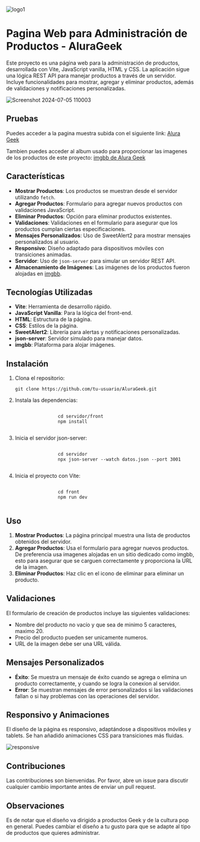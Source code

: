 ![logo1](https://github.com/Gerts18/AluraGeek/assets/105231388/871f3e4e-526a-42c7-82a4-30170db91bd9)<svg width="374" height="56" viewBox="0 0 374 56" fill="none" xmlns="http://www.w3.org/2000/svg" xmlns:xlink="http://www.w3.org/1999/xlink">

<h1>Pagina Web para Administración de Productos - AluraGeek</h1>
<p>
Este proyecto es una página web para la administración de productos, desarrollada con Vite, JavaScript vanilla, HTML y CSS. La aplicación sigue una lógica REST API para manejar productos a través de un servidor. Incluye funcionalidades para mostrar, agregar y eliminar productos, además de validaciones y notificaciones personalizadas.
</p>

![Screenshot 2024-07-05 110003](https://github.com/Gerts18/AluraGeek/assets/105231388/e08d21b6-0b1d-4f2a-8e6e-e30bcc2e0ea4)

<h2>Pruebas</h2>
<p>Puedes acceder a la pagina muestra subida con el siguiente link: <a href="https://alura-geek-five-psi.vercel.app/">Alura Geek</a> </p>
<p>Tambien puedes acceder al album usado para proporcionar las imagenes de los productos de este proyecto: <a href="https://ibb.co/album/C6kd6X">imgbb de Alura Geek</a> </p>

<h2>Características</h2>
<ul>
    <li><strong>Mostrar Productos</strong>: Los productos se muestran desde el servidor utilizando <code>fetch</code>.</li>
    <li><strong>Agregar Productos</strong>: Formulario para agregar nuevos productos con validaciones JavaScript.</li>
    <li><strong>Eliminar Productos</strong>: Opción para eliminar productos existentes.</li>
    <li><strong>Validaciones</strong>: Validaciones en el formulario para asegurar que los productos cumplan ciertas especificaciones.</li>
    <li><strong>Mensajes Personalizados</strong>: Uso de SweetAlert2 para mostrar mensajes personalizados al usuario.</li>
    <li><strong>Responsivo</strong>: Diseño adaptado para dispositivos móviles con transiciones animadas.</li>
    <li><strong>Servidor</strong>: Uso de <code>json-server</code> para simular un servidor REST API.</li>
    <li><strong>Almacenamiento de Imágenes</strong>: Las imágenes de los productos fueron alojadas en <a href="https://imgbb.com/">imgbb</a>.</li>
</ul>

 <h2>Tecnologías Utilizadas</h2>
<ul>
    <li><strong>Vite</strong>: Herramienta de desarrollo rápido.</li>
    <li><strong>JavaScript Vanilla</strong>: Para la lógica del front-end.</li>
    <li><strong>HTML</strong>: Estructura de la página.</li>
    <li><strong>CSS</strong>: Estilos de la página.</li>
    <li><strong>SweetAlert2</strong>: Librería para alertas y notificaciones personalizadas.</li>
    <li><strong>json-server</strong>: Servidor simulado para manejar datos.</li>
    <li><strong>imgbb</strong>: Plataforma para alojar imágenes.</li>
</ul>

  <h2>Instalación</h2>
    <ol>
        <li>Clona el repositorio:
            <pre><code>git clone https://github.com/tu-usuario/AluraGeek.git</code></pre>
        </li>
        <li>Instala las dependencias:
            <pre><code>
                cd servidor/front
                npm install
            </code></pre>
        </li>
        <li>Inicia el servidor json-server:
            <pre><code>
                cd servidor
                npx json-server --watch datos.json --port 3001
            </code></pre>
        </li>
        <li>Inicia el proyecto con Vite:
            <pre><code>
                cd front
                npm run dev
            </code></pre>
        </li>
    </ol>

<h2>Uso</h2>
<ol>
    <li><strong>Mostrar Productos</strong>: La página principal muestra una lista de productos obtenidos del servidor.</li>
    <li><strong>Agregar Productos</strong>: Usa el formulario para agregar nuevos productos. De preferencia usa imagenes alojadas en un sitio dedicado como imgbb, esto para asegurar que se carguen correctamente y     proporciona la URL de la imagen.</li>
    <li><strong>Eliminar Productos</strong>: Haz clic en el icono de eliminar para eliminar un producto.</li>
</ol>

<h2>Validaciones</h2>
<p>El formulario de creación de productos incluye las siguientes validaciones:</p>
<ul>
    <li>Nombre del producto no vacío y que sea de minimo 5 caracteres, maximo 20.</li>
    <li>Precio del producto pueden ser unicamente numeros.</li>
    <li>URL de la imagen debe ser una URL válida.</li>
</ul>

<h2>Mensajes Personalizados</h2>
<ul>
    <li><strong>Éxito</strong>: Se muestra un mensaje de éxito cuando se agrega o elimina un producto correctamente, y cuando se logra la conexion al servidor.</li>
    <li><strong>Error</strong>: Se muestran mensajes de error personalizados si las validaciones fallan o si hay problemas con las operaciones del servidor.</li>
</ul>

<h2>Responsivo y Animaciones</h2>
<p>El diseño de la página es responsivo, adaptándose a dispositivos móviles y tablets. Se han añadido animaciones CSS para transiciones más fluidas.</p>

![responsive](https://github.com/Gerts18/AluraGeek/assets/105231388/a4bcfead-51f7-4f00-8d58-a5cfb4effea0)

<h2>Contribuciones</h2>
<p>Las contribuciones son bienvenidas. Por favor, abre un issue para discutir cualquier cambio importante antes de enviar un pull request.</p>

<h2>Observaciones</h2>
<p>Es de notar que el diseño va dirigido a productos Geek y de la cultura pop en general. Puedes cambiar el diseño a tu gusto para que se adapte al tipo de productos que quieres administrar.</p>
